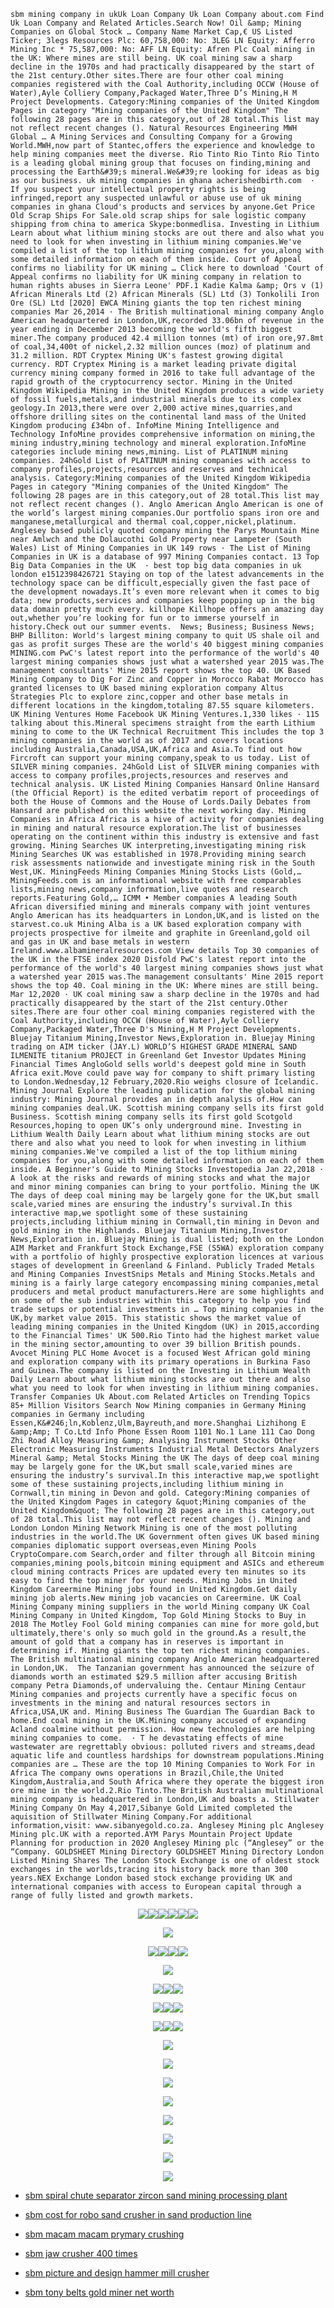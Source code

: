 
```
sbm mining company in ukUk Loan Company Uk Loan Company about.com Find Uk Loan Company and Related Articles.Search Now! Oil &amp; Mining Companies on Global Stock … Company Name Market Cap,€ US Listed Ticker; 3legs Resources Plc: 60,758,000: No: 3LEG LN Equity: Afferro Mining Inc * 75,587,000: No: AFF LN Equity: Afren Plc Coal mining in the UK: Where mines are still being. UK coal mining saw a sharp decline in the 1970s and had practically disappeared by the start of the 21st century.Other sites.There are four other coal mining companies registered with the Coal Authority,including OCCW (House of Water),Ayle Colliery Company,Packaged Water,Three D’s Mining,H M Project Developments. Category:Mining companies of the United Kingdom Pages in category "Mining companies of the United Kingdom" The following 28 pages are in this category,out of 28 total.This list may not reflect recent changes (). Natural Resources Engineering MWH Global … A Mining Services and Consulting Company for a Growing World.MWH,now part of Stantec,offers the experience and knowledge to help mining companies meet the diverse. Rio Tinto Rio Tinto Rio Tinto is a leading global mining group that focuses on finding,mining and processing the Earth&#39;s mineral.We&#39;re looking for ideas as big as our business. uk mining companies in ghana acherishedbirth.com  · If you suspect your intellectual property rights is being infringed,report any suspected unlawful or abuse use of uk mining companies in ghana Cloud's products and services by anyone.Get Price Old Scrap Ships For Sale.old scrap ships for sale logistic company shipping from china to america Skype:bonmedlisa. Investing in Lithium Learn about what lithium mining stocks are out there and also what you need to look for when investing in lithium mining companies.We've compiled a list of the top lithium mining companies for you,along with some detailed information on each of them inside. Court of Appeal confirms no liability for UK mining … Click here to download 'Court of Appeal confirms no liability for UK mining company in relation to human rights abuses in Sierra Leone' PDF.1 Kadie Kalma &amp; Ors v (1) African Minerals Ltd (2) African Minerals (SL) Ltd (3) Tonkolili Iron Ore (SL) Ltd [2020] EWCA Mining giants the top ten richest mining companies Mar 26,2014 · The British multinational mining company Anglo American headquartered in London,UK,recorded 33.06bn of revenue in the year ending in December 2013 becoming the world's fifth biggest miner.The company produced 42.4 million tonnes (mt) of iron ore,97.8mt of coal,34,400t of nickel,2.32 million ounces (moz) of platinum and 31.2 million. RDT Cryptex Mining UK's fastest growing digital currency. RDT Cryptex Mining is a market leading private digital currency mining company formed in 2016 to take full advantage of the rapid growth of the cryptocurrency sector. Mining in the United Kingdom Wikipedia Mining in the United Kingdom produces a wide variety of fossil fuels,metals,and industrial minerals due to its complex geology.In 2013,there were over 2,000 active mines,quarries,and offshore drilling sites on the continental land mass of the United Kingdom producing £34bn of. InfoMine Mining Intelligence and Technology InfoMine provides comprehensive information on mining,the mining industry,mining technology and mineral exploration.InfoMine categories include mining news,mining. List of PLATINUM mining companies. 24hGold List of PLATINUM mining companies with access to company profiles,projects,resources and reserves and technical analysis. Category:Mining companies of the United Kingdom Wikipedia Pages in category "Mining companies of the United Kingdom" The following 28 pages are in this category,out of 28 total.This list may not reflect recent changes (). Anglo American Anglo American is one of the world’s largest mining companies.Our portfolio spans iron ore and manganese,metallurgical and thermal coal,copper,nickel,platinum.  Anglesey based publicly quoted company mining the Parys Mountain Mine near Amlwch and the Dolaucothi Gold Property near Lampeter (South Wales) List of Mining Companies in UK 149 rows · The List of Mining Companies in UK is a database of 997 Mining Companies contact. 13 Top Big Data Companies in the UK  · best top big data companies in uk london e1512398426721 Staying on top of the latest advancements in the technology space can be difficult,especially given the fast pace of the development nowadays.It’s even more relevant when it comes to big data; new products,services and companies keep popping up in the big data domain pretty much every. killhope Killhope offers an amazing day out,whether you’re looking for fun or to immerse yourself in history.Check out our summer events.  News; Business; Business News; BHP Billiton: World's largest mining company to quit US shale oil and gas as profit surges These are the world's 40 biggest mining companies MINING.com PwC's latest report into the performance of the world's 40 largest mining companies shows just what a watershed year 2015 was.The management consultants' Mine 2015 report shows the top 40. UK Based Mining Company to Dig For Zinc and Copper in Morocco Rabat Morocco has granted licenses to UK based mining exploration company Altus Strategies Plc to explore zinc,copper and other base metals in different locations in the kingdom,totaling 87.55 square kilometers. UK Mining Ventures Home Facebook UK Mining Ventures.1,330 likes · 115 talking about this.Mineral specimens straight from the earth Lithium mining to come to the UK Technical Recruitment This includes the top 3 mining companies in the world as of 2017 and covers locations including Australia,Canada,USA,UK,Africa and Asia.To find out how Fircroft can support your mining company,speak to us today. List of SILVER mining companies. 24hGold List of SILVER mining companies with access to company profiles,projects,resources and reserves and technical analysis. UK Listed Mining Companies Hansard Online Hansard (the Official Report) is the edited verbatim report of proceedings of both the House of Commons and the House of Lords.Daily Debates from Hansard are published on this website the next working day. Mining Companies in Africa Africa is a hive of activity for companies dealing in mining and natural resource exploration.The list of businesses operating on the continent within this industry is extensive and fast growing. Mining Searches UK interpreting,investigating mining risk Mining Searches UK was established in 1978.Providing mining search risk assessments nationwide and investigate mining risk in the South West,UK. MiningFeeds Mining Companies Mining Stocks Lists (Gold,… MiningFeeds.com is an informational website with free comparables lists,mining news,company information,live quotes and research reports.Featuring Gold,… ICMM • Member companies A leading South African diversified mining and minerals company with joint ventures Anglo American has its headquarters in London,UK,and is listed on the starvest.co.uk Mining Alba is a UK based exploration company with projects prospective for ilmeite and graphite in Greenland,gold oil and gas in UK and base metals in western Ireland.www.albamineralresources.com View details Top 30 companies of the UK in the FTSE index 2020 Disfold PwC's latest report into the performance of the world's 40 largest mining companies shows just what a watershed year 2015 was.The management consultants' Mine 2015 report shows the top 40. Coal mining in the UK: Where mines are still being. Mar 12,2020 · UK coal mining saw a sharp decline in the 1970s and had practically disappeared by the start of the 21st century.Other sites.There are four other coal mining companies registered with the Coal Authority,including OCCW (House of Water),Ayle Colliery Company,Packaged Water,Three D's Mining,H M Project Developments. Bluejay Titanium Mining,Investor News,Exploration in. Bluejay Mining trading on AIM ticker (JAY.L) WORLD’S HIGHEST GRADE MINERAL SAND ILMENITE titanium PROJECT in Greenland Get Investor Updates Mining Financial Times AngloGold sells world's deepest gold mine in South Africa exit.Move could pave way for company to shift primary listing to London.Wednesday,12 February,2020.Rio weighs closure of Icelandic. Mining Journal Explore the leading publication for the global mining industry: Mining Journal provides an in depth analysis of.How can mining companies deal.UK. Scottish mining company sells its first gold Business. Scottish mining company sells its first gold Scotgold Resources,hoping to open UK’s only underground mine. Investing in Lithium Wealth Daily Learn about what lithium mining stocks are out there and also what you need to look for when investing in lithium mining companies.We've compiled a list of the top lithium mining companies for you,along with some detailed information on each of them inside. A Beginner's Guide to Mining Stocks Investopedia Jan 22,2018 · A look at the risks and rewards of mining stocks and what the major and minor mining companies can bring to your portfolio. Mining the UK The days of deep coal mining may be largely gone for the UK,but small scale,varied mines are ensuring the industry’s survival.In this interactive map,we spotlight some of these sustaining projects,including lithium mining in Cornwall,tin mining in Devon and gold mining in the Highlands. Bluejay Titanium Mining,Investor News,Exploration in. Bluejay Mining is dual listed; both on the London AIM Market and Frankfurt Stock Exchange,FSE (S5WA) exploration company with a portfolio of highly prospective exploration licences at various stages of development in Greenland & Finland. Publicly Traded Metals and Mining Companies InvestSnips Metals and Mining Stocks.Metals and mining is a fairly large category encompassing mining companies,metal producers and metal product manufacturers.Here are some highlights and on some of the sub industries within this category to help you find trade setups or potential investments in … Top mining companies in the UK,by market value 2015. This statistic shows the market value of leading mining companies in the United Kingdom (UK) in 2015,according to the Financial Times' UK 500.Rio Tinto had the highest market value in the mining sector,amounting to over 39 billion British pounds. Avocet Mining PLC Home Avocet is a focused West African gold mining and exploration company with its primary operations in Burkina Faso and Guinea.The company is listed on the Investing in Lithium Wealth Daily Learn about what lithium mining stocks are out there and also what you need to look for when investing in lithium mining companies. Transfer Companies Uk About.com Related Articles on Trending Topics 85+ Million Visitors Search Now Mining companies in Germany Mining companies in Germany including Essen,K&#246;ln,Koblenz,Ulm,Bayreuth,and more.Shanghai Lizhihong E &amp;Amp; T Co.Ltd Info Phone Essen Room 1101 No.1 Lane 111 Cao Dong Zhi Road Alloy Measuring &amp; Analysing Instrument Stocks Other Electronic Measuring Instruments Industrial Metal Detectors Analyzers Mineral &amp; Metal Stocks Mining the UK The days of deep coal mining may be largely gone for the UK,but small scale,varied mines are ensuring the industry’s survival.In this interactive map,we spotlight some of these sustaining projects,including lithium mining in Cornwall,tin mining in Devon and gold. Category:Mining companies of the United Kingdom Pages in category &quot;Mining companies of the United Kingdom&quot; The following 28 pages are in this category,out of 28 total.This list may not reflect recent changes (). Mining and London London Mining Network Mining is one of the most polluting industries in the world.The UK Government often gives UK based mining companies diplomatic support overseas,even Mining Pools CryptoCompare.com Search,order and filter through all Bitcoin mining companies,mining pools,bitcoin mining equipment and ASICs and ethereum cloud mining contracts Prices are updated every ten minutes so its easy to find the top miner for your needs. Mining Jobs in United Kingdom Careermine Mining jobs found in United Kingdom.Get daily mining job alerts.New mining job vacancies on Careermine. UK Coal Mining Company mining suppliers in the world Mining company UK Coal Mining Company in United Kingdom, Top Gold Mining Stocks to Buy in 2018 The Motley Fool Gold mining companies can mine for more gold,but ultimately,there's only so much gold in the ground.As a result,the amount of gold that a company has in reserves is important in determining if. Mining giants the top ten richest mining companies. The British multinational mining company Anglo American headquartered in London,UK.  The Tanzanian government has announced the seizure of diamonds worth an estimated $29.5 million after accusing British company Petra Diamonds,of undervaluing the. Centaur Mining Centaur Mining companies and projects currently have a specific focus on investments in the mining and natural resources sectors in Africa,USA,UK and. Mining Business The Guardian The Guardian Back to home.End coal mining in the UK.Mining company accused of expanding Acland coalmine without permission. How new technologies are helping mining companies to come.  · T he devastating effects of mine wastewater are regrettably obvious: polluted rivers and streams,dead aquatic life and countless hardships for downstream populations.Mining companies are … These are the top 10 Mining Companies to Work For in Africa The company owns operations in Brazil,Chile,the United Kingdom,Australia,and South Africa where they operate the biggest iron ore mine in the world.2.Rio Tinto.The British Australian multinational mining company is headquartered in London,UK and boasts a. Stillwater Mining Company On May 4,2017,Sibanye Gold Limited completed the aquisition of Stillwater Mining Company.For additional information,visit: www.sibanyegold.co.za. Anglesey Mining plc Anglesey Mining plc.UK with a reported.AYM Parys Mountain Project Update Planning for production in 2020 Anglesey Mining plc (“Anglesey” or the “Company. GOLDSHEET Mining Directory GOLDSHEET Mining Directory London Listed Mining Shares The London Stock Exchange is one of oldest stock exchanges in the worlds,tracing its history back more than 300 years.NEX Exchange London based stock exchange providing UK and international companies with access to European capital through a range of fully listed and growth markets. 
```

<div align="center">
  
<a rel="nofollow" href="https://m.shibang-china.com?f=github&k=sbm+mining+company+in+uk"><img src="https://static.shibang-china.com/en/l.png"></a><img src="https://static.shibang-china.com/en/hw.png"><a rel="nofollow" href="https://m.shibang-china.com/product/?f=github&k=sbm+mining+company+in+uk"><img src="https://static.shibang-china.com/en/p.png"></a><a rel="nofollow" href="https://m.shibang-china.com/cases/?f=github&k=sbm+mining+company+in+uk"><img src="https://static.shibang-china.com/en/c.png"></a><a rel="nofollow" href="https://m.shibang-china.com/news/?f=github&k=sbm+mining+company+in+uk"><img src="https://static.shibang-china.com/en/n.png"></a><a rel="nofollow" href="https://m.shibang-china.com?f=github&k=sbm+mining+company+in+uk"><img src="https://static.shibang-china.com/en/m.png"></a>

<a rel="nofollow" href="https://m.shibang-china.com/product/?f=github&k=sbm+mining+company+in+uk"><img src="https://static.shibang-china.com/en/b.jpg"></a>
  
<a rel="nofollow" href="https://m.shibang-china.com/solution-aggregate.html?f=github&k=sbm+mining+company+in+uk"><img src="https://static.shibang-china.com/en/a.jpg"></a><a rel="nofollow" href="https://m.shibang-china.com/solution-mine.html?f=github&k=sbm+mining+company+in+uk"><img src="https://static.shibang-china.com/en/m.jpg"></a><a rel="nofollow" href="https://m.shibang-china.com/solution-mill.html?f=github&k=sbm+mining+company+in+uk"><img src="https://static.shibang-china.com/en/g.jpg"></a><a rel="nofollow" href="https://m.shibang-china.com/solution-epc.html?f=github&k=sbm+mining+company+in+uk"><img src="https://static.shibang-china.com/en/e.jpg"></a>

<a rel="nofollow" href="https://m.shibang-china.com/product/?f=github&k=sbm+mining+company+in+uk"><img src="https://static.shibang-china.com/en/a-p.png"></a>

<a rel="nofollow" href="https://m.shibang-china.com/product/crusher/c6x.html?f=github&k=sbm+mining+company+in+uk"><img src="https://static.shibang-china.com/en/j.jpg"></a><a rel="nofollow" href="https://m.shibang-china.com/product/crusher/ci5x.html?f=github&k=sbm+mining+company+in+uk"><img src="https://static.shibang-china.com/en/i.jpg"></a><a rel="nofollow" href="https://m.shibang-china.com/product/crusher/hst.html?f=github&k=sbm+mining+company+in+uk"><img src="https://static.shibang-china.com/en/c.jpg"></a>

<a rel="nofollow" href="https://m.shibang-china.com/product/mill/mtw.html?f=github&k=sbm+mining+company+in+uk"><img src="https://static.shibang-china.com/en/mtw.jpg"></a><a rel="nofollow" href="https://m.shibang-china.com/product/mill/scm.html?f=github&k=sbm+mining+company+in+uk"><img src="https://static.shibang-china.com/en/scm.jpg"></a><a rel="nofollow" href="https://m.shibang-china.com/product/mill/lm.html?f=github&k=sbm+mining+company+in+uk"><img src="https://static.shibang-china.com/en/lm.jpg"></a>

<a rel="nofollow" href="https://m.shibang-china.com/product/sand/vsi6x.html?f=github&k=sbm+mining+company+in+uk"><img src="https://static.shibang-china.com/en/6x.jpg"></a><a rel="nofollow" href="https://m.shibang-china.com/product/sand/vu.html?f=github&k=sbm+mining+company+in+uk"><img src="https://static.shibang-china.com/en/vu.jpg"></a><a rel="nofollow" href="https://m.shibang-china.com/product/mobile/klun.html?f=github&k=sbm+mining+company+in+uk"><img src="https://static.shibang-china.com/en/k.jpg"></a>

<a rel="nofollow" href="https://m.shibang-china.com/cases/?f=github&k=sbm+mining+company+in+uk"><img src="https://static.shibang-china.com/en/case.png"></a>

<a rel="nofollow" href="https://m.shibang-china.com/cases/aggregate/202.html?f=github&k=sbm+mining+company+in+uk"><img src="https://static.shibang-china.com/en/c-1.jpg"></a>

<a rel="nofollow" href="https://m.shibang-china.com/cases/aggregate/203.html?f=github&k=sbm+mining+company+in+uk"><img src="https://static.shibang-china.com/en/c-2.jpg"></a>

<a rel="nofollow" href="https://m.shibang-china.com/cases/mill/123.html?f=github&k=sbm+mining+company+in+uk"><img src="https://static.shibang-china.com/en/c-3.jpg"></a>

<a rel="nofollow" href="https://m.shibang-china.com/contact_us.html?f=github&k=sbm+mining+company+in+uk"><img src="https://static.shibang-china.com/en/contact.png"></a>

<a rel="nofollow" href="https://swt.shibang-china.com/?f=github&k=sbm+mining+company+in+uk"><img src="https://static.shibang-china.com/en/chat.png"></a>

<a rel="nofollow" href="https://whatsapp.shibangsoft.com/WhatsApp.php?f=github&k=sbm+mining+company+in+uk"><img src="https://static.shibang-china.com/en/whatsapp.png"></a>

<a rel="nofollow" href="https://m.shibang-china.com/?f=github&k=sbm+mining+company+in+uk"><img src="https://static.shibang-china.com/en/website.png"></a>

</div>


* [sbm spiral chute separator zircon sand mining processing plant](sbm%20spiral%20chute%20separator%20zircon%20sand%20mining%20processing%20plant.md)

* [sbm cost for robo sand crusher in sand production line](sbm%20cost%20for%20robo%20sand%20crusher%20in%20sand%20production%20line.md)

* [sbm macam macam prymary crushing](sbm%20macam%20macam%20prymary%20crushing.md)

* [sbm jaw crusher 400 times](sbm%20jaw%20crusher%20400%20times.md)

* [sbm picture and design hammer mill crusher](sbm%20picture%20and%20design%20hammer%20mill%20crusher.md)

* [sbm tony belts gold miner net worth](sbm%20tony%20belts%20gold%20miner%20net%20worth.md)